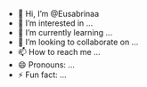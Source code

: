 - 👋 Hi, I’m @Eusabrinaa
- 👀 I’m interested in ...
- 🌱 I’m currently learning ...
- 💞️ I’m looking to collaborate on ...
- 📫 How to reach me ...
- 😄 Pronouns: ...
- ⚡ Fun fact: ...

<!---
Eusabrinaa/Eusabrinaa is a ✨ special ✨ repository because its `README.md` (this file) appears on your GitHub profile.
You can click the Preview link to take a look at your changes.
--->
